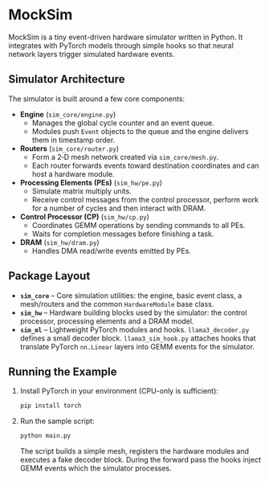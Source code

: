 # MockSim

MockSim is a tiny event-driven hardware simulator written in Python. It integrates with PyTorch models through simple hooks so that neural network layers trigger simulated hardware events.

## Simulator Architecture

The simulator is built around a few core components:

* **Engine** (`sim_core/engine.py`)
  * Manages the global cycle counter and an event queue.
  * Modules push `Event` objects to the queue and the engine delivers them in timestamp order.
* **Routers** (`sim_core/router.py`)
  * Form a 2‑D mesh network created via `sim_core/mesh.py`.
  * Each router forwards events toward destination coordinates and can host a hardware module.
* **Processing Elements (PEs)** (`sim_hw/pe.py`)
  * Simulate matrix multiply units.
  * Receive control messages from the control processor, perform work for a number of cycles and then interact with DRAM.
* **Control Processor (CP)** (`sim_hw/cp.py`)
  * Coordinates GEMM operations by sending commands to all PEs.
  * Waits for completion messages before finishing a task.
* **DRAM** (`sim_hw/dram.py`)
  * Handles DMA read/write events emitted by PEs.

## Package Layout

* **`sim_core`** – Core simulation utilities: the engine, basic event class, a mesh/routers and the common `HardwareModule` base class.
* **`sim_hw`** – Hardware building blocks used by the simulator: the control processor, processing elements and a DRAM model.
* **`sim_ml`** – Lightweight PyTorch modules and hooks. `llama3_decoder.py` defines a small decoder block. `llama3_sim_hook.py` attaches hooks that translate PyTorch `nn.Linear` layers into GEMM events for the simulator.

## Running the Example

1. Install PyTorch in your environment (CPU-only is sufficient):
   ```bash
   pip install torch
   ```
2. Run the sample script:
   ```bash
   python main.py
   ```
   The script builds a simple mesh, registers the hardware modules and executes a fake decoder block. During the forward pass the hooks inject GEMM events which the simulator processes.


